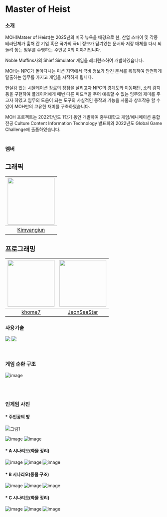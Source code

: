 # Master of Heist

### 소개
MOH(Matser of Heist)는 2025년의 미국 뉴욕을 배경으로 한, 산업 스파이 및 각종 테러단체가 훔쳐 간 기업 혹은 국가의 극비 정보가 담겨있는 문서와 저장 매체를 다시 되돌려 놓는 임무를 수행하는 주인공 X의 이야기입니다.

Noble Muffins사의 Shief Simulator 게임을 레퍼런스하여 개발하였습니다.

MOH는 NPC가 돌아다니는 미션 지역에서 극비 정보가 담긴 문서를 획득하여 안전하게 탈출하는 임무를 가지고 게임을 시작하게 됩니다.

현실감 있는 시뮬레이션 장르의 장점을 살리고자 NPC의 경계도와 이동패턴, 소리 감지 등을 구현하여 플레이어에게 매번 다른 피드백을 주어 예측할 수 없는 임무의 재미를 주고자 하였고
임무의 도움이 되는 도구의 사실적인 동작과 기능을 사물과 상호작용 할 수 있어 MOH만의 고유한 재미를 구축하였습니다.

MOH 프로젝트는 2022학년도 1학기 동안 개발하여 중부대학교 게임/애니메이션 융합 전공 Culture Content Information Technology 발표회와 2022년도 Global Game Challenge에 출품하였습니다.
<br/>
<br/>

### 멤버

## 그래픽
|<img src="https://avatars.githubusercontent.com/u/89765238?v=4" width="150" height="150"/>|
|:-----------------:|
|[Kimyangjun](https://github.com/Kimyangjun)|

## 프로그래밍
|<img src="https://github.com/baegichan/CCIT_SYNDROME/assets/88014706/7fefe5f4-2440-4e46-9e1a-3703bf2fc743" width="150" height="150"/>|<img src="https://github.com/JeonSeaStar/Empathy--VR-2Team/assets/88014706/de0481a2-cad9-492f-b6ff-4b3c14bef2c6" width="150" height="150"/>|
|:-----------------:|:-----------------:|
|[khome7](https://github.com/khome7)|[JeonSeaStar](https://github.com/JeonSeaStar?tab=followers)|

### 사용기술
<div>
<img src="https://img.shields.io/badge/Unity-000000?style=flat-square&logo=Unity&logoColor=white"/>
<img src="https://img.shields.io/badge/C Sharp-239120?style=flat-square&logo=CSharp&logoColor=white"/>
</div>
 
<br/>
<br/>

### 게임 순환 구조
![image](https://github.com/JeonSeaStar/Empathy--VR-2Team/assets/88014706/1a699e78-7327-4c27-b8f7-f51adc2d9d1c)

<br/>
<br/>


### 인게임 사진
#### * 주인공의 방
![그림1](https://github.com/CCIT-Team/MOH/assets/89560484/66cefc12-f765-418a-af3b-9e63ae70bf4c)

![image](https://github.com/JeonSeaStar/Empathy--VR-2Team/assets/88014706/5601fa9f-bac6-4b23-9c41-c222b9c976bf)
![image](https://github.com/JeonSeaStar/Empathy--VR-2Team/assets/88014706/65d5432a-8453-4c36-8f59-851d999c2bcc)

#### * A 시나리오(화물 정리)
![image](https://github.com/JeonSeaStar/Empathy--VR-2Team/assets/88014706/33b03e0c-9425-4c5f-bde7-c394e007a3fd)
![image](https://github.com/JeonSeaStar/Empathy--VR-2Team/assets/88014706/59d01b68-2cdc-450d-b297-9134aa32c62f)
![image](https://github.com/JeonSeaStar/Empathy--VR-2Team/assets/88014706/c7c9d385-9600-418d-9185-768c26c2d8ee)

#### * B 시나리오(동물 구조)
![image](https://github.com/JeonSeaStar/Empathy--VR-2Team/assets/88014706/b44d01f2-ecb0-4896-bc09-f6f88ea2b6c6)
![image](https://github.com/JeonSeaStar/Empathy--VR-2Team/assets/88014706/e43b88e9-e842-40ef-b7d1-9e0a49adc851)
![image](https://github.com/JeonSeaStar/Empathy--VR-2Team/assets/88014706/cfbc6849-d431-469c-b5f0-94a0e7e629f0)

#### * C 시나리오(화물 정리)
![image](https://github.com/JeonSeaStar/Empathy--VR-2Team/assets/88014706/f05707d9-503f-47d5-bea4-af49d70df176)
![image](https://github.com/JeonSeaStar/Empathy--VR-2Team/assets/88014706/f986e412-63c5-49f7-99cb-b1fa89e7e91c)
![image](https://github.com/JeonSeaStar/Empathy--VR-2Team/assets/88014706/d0ecbc35-85c7-439a-9714-f34d878c27b1)

<br/> 
